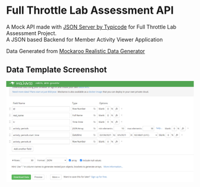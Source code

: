# Full Throttle Lab Assessment API

A Mock API made with [JSON Server by Typicode](https://github.com/typicode/json-server) for Full Throttle Lab Assessment Project.  
A JSON based Backend for Member Activity Viewer Application

Data Generated from [Mockaroo Realistic Data Generator]("https://mockaroo.com/")
## Data Template Screenshot  

![](https://github.com/cyogian/json-server/raw/main/MockarooMockTemplateScreenshot.PNG)
